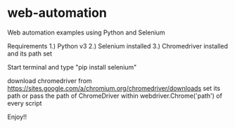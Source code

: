 # web-automation
Web automation examples using Python and Selenium

Requirements
1.) Python v3
2.) Selenium installed
3.) Chromedriver installed and its path set

Start terminal and type "pip install selenium"

download chromedriver from https://sites.google.com/a/chromium.org/chromedriver/downloads
set its path or pass the path of ChromeDriver within webdriver.Chrome('path') of every script


Enjoy!!
